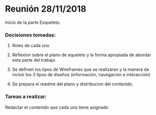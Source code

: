 # Reunión 28/11/2018

Inicio de la parte Esqueleto. 

### Decisiones tomadas:

1. Roles de cada uno 

2. Reflexion sobre el plano de equeleto y la forma apropiada de abordar esta parte del trabajo.
3. Se definen los tipos de Wireframes que se realizaran y la manera de incluir los 3 tipos de diseños (información, navegación e interacción)

4. Se prepara el readme del plano y distribucion del contenido.

### Tareas a realizar: 

Redactar el contenido que cada uno tiene asignado
